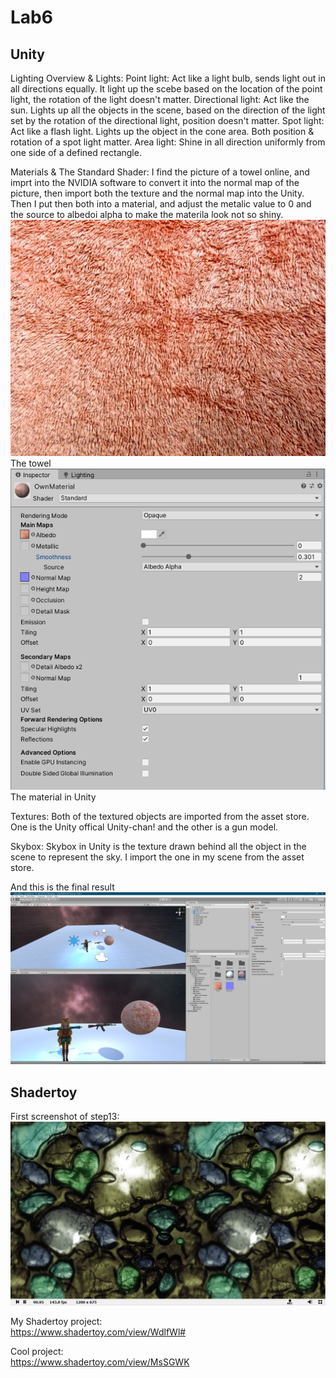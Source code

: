 # Lab6
## Unity
Lighting Overview & Lights:
Point light: Act like a light bulb, sends light out in all directions equally. It light up the scebe based on the location of the point light, the rotation of the light doesn't matter. 
Directional light: Act like the sun. Lights up all the objects in the scene, based on the direction of the light set by the rotation of the directional light, position doesn't matter. 
Spot light:  Act like a flash light. Lights up the object in the cone area. Both position & rotation of a spot light matter.
Area light: Shine in all direction uniformly from one side of a defined rectangle. 

Materials & The Standard Shader:
I find the picture of a towel online, and imprt into the NVIDIA software to convert it into the normal map of the picture, then import both the texture and the normal map into the Unity. Then I put then both into a material, and adjust the metalic value to 0 and the source to albedoi alpha to make the materila look not so shiny. 
![](towel.jpg)\
The towel\
![](material.png)\
The material in Unity

Textures:
Both of the textured objects are imported from the asset store. One is the Unity offical Unity-chan! and the other is a gun model. 

Skybox:
Skybox in Unity is the texture drawn behind all the object in the scene to represent the sky. I import the one in my scene from the asset store.

And this is the final result\
![](unity_shot.png)

## Shadertoy
First screenshot of step13:\
![](shadertoy.png)

My Shadertoy project:\
https://www.shadertoy.com/view/WdlfWl#

Cool project:\
https://www.shadertoy.com/view/MsSGWK